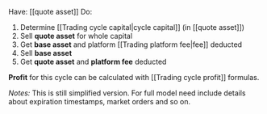 Have: [[quote asset]]
Do:
1. Determine [[Trading cycle capital|cycle capital]] (in [[quote asset]])
2. Sell **quote asset** for whole capital
3. Get **base asset** and platform [[Trading platform fee|fee]] deducted
4. Sell **base asset**
5. Get **quote asset** and **platform fee** deducted

**Profit** for this cycle can be calculated with [[Trading cycle profit]] formulas.

*Notes:*
This is still simplified version. For full model need include details about expiration timestamps, market orders and so on.
